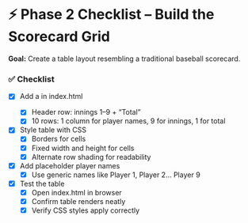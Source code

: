 # ⚡ Phase 2 Checklist – Build the Scorecard Grid

**Goal:** Create a table layout resembling a traditional baseball scorecard.

### ✅ Checklist

- [x] Add a <table> in index.html
  - [x] Header row: innings 1–9 + “Total”
  - [x] 10 rows: 1 column for player names, 9 for innings, 1 for total

- [x] Style table with CSS
  - [x] Borders for cells
  - [x] Fixed width and height for cells
  - [x] Alternate row shading for readability

- [x] Add placeholder player names
  - [x] Use generic names like Player 1, Player 2… Player 9

- [x] Test the table
  - [x] Open index.html in browser
  - [x] Confirm table renders neatly
  - [x] Verify CSS styles apply correctly

